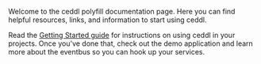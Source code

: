 Welcome to the ceddl polyfill documentation page. Here you can find helpful resources, links, and information to start using ceddl.

Read the [Getting Started guide](getting-started) for instructions on using ceddl in your projects. Once you've done that, check out the demo application and learn more about the eventbus so you can hook up your services.
